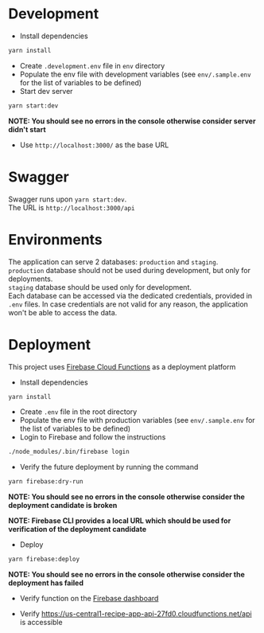# Development

* Install dependencies
```bash
yarn install
```

* Create `.development.env` file in `env` directory
* Populate the env file with development variables (see `env/.sample.env` for the list of variables to be defined)
* Start dev server
```bash
yarn start:dev
```
**NOTE: You should see no errors in the console otherwise consider server didn't start**
* Use `http://localhost:3000/` as the base URL

# Swagger

Swagger runs upon `yarn start:dev`.\
The URL is `http://localhost:3000/api`

# Environments

The application can serve 2 databases: `production` and `staging`.\
`production` database should not be used during development, but only for deployments.\
`staging` database should be used only for development.\
Each database can be accessed via the dedicated credentials, provided in `.env` files. In case credentials are not valid for any reason, the application won't be able to access the data.


# Deployment

This project uses [Firebase Cloud Functions](https://firebase.google.com/docs/functions) as a deployment platform

* Install dependencies
```bash
yarn install
```

* Create `.env` file in the root directory
* Populate the env file with production variables (see `env/.sample.env` for the list of variables to be defined)
* Login to Firebase and follow the instructions
```bash
./node_modules/.bin/firebase login
```

* Verify the future deployment by running the command
```bash
yarn firebase:dry-run
```
**NOTE: You should see no errors in the console otherwise consider the deployment candidate is broken**

**NOTE: Firebase CLI provides a local URL which should be used for verification of the deployment candidate**

* Deploy
```bash
yarn firebase:deploy
```

**NOTE: You should see no errors in the console otherwise consider the deployment has failed**

* Verify function on the [Firebase dashboard](https://console.firebase.google.com/project/recipe-app-api-27fd0/functions)

* Verify https://us-central1-recipe-app-api-27fd0.cloudfunctions.net/api is accessible
